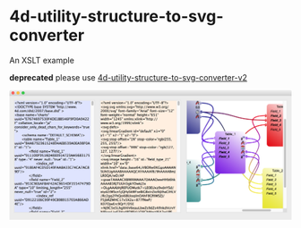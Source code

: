 # 4d-utility-structure-to-svg-converter
An XSLT example

**deprecated** please use [4d-utility-structure-to-svg-converter-v2](https://github.com/miyako/4d-utility-structure-to-svg-converter-v2)

![](https://github.com/miyako/4d-utility-structure-to-svg-converter/blob/master/charts.png)
